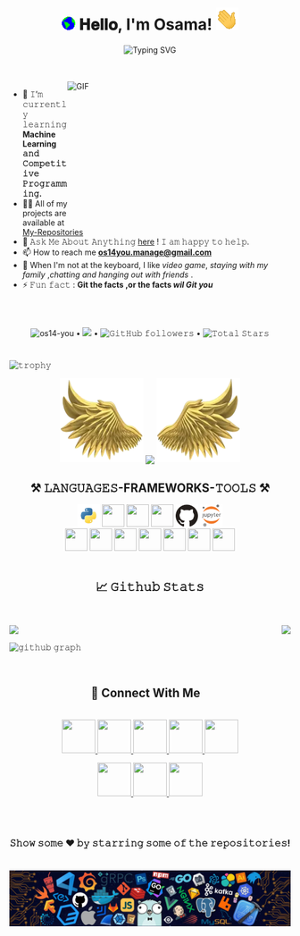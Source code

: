 <h1 align="center">
  <img src="GIF/Earth.gif" width="24px"/>
  𝐇𝐞𝐥𝐥𝐨, I'm Osama!
  <img src="GIF/Hi.gif" width="40px" />
</h1>
<p align="center">
<a><img src="https://readme-typing-svg.herokuapp.com?font=Fira+Code&weight=500&size=24&pause=2000&color=39F750&center=true&vCenter=true&multiline=true&random=false&width=800&height=100&lines=Welcome+to+my+GitHub+profile;I'm+a+passionate+AI+student++in+KFS++university" alt="Typing SVG" /></a>
</p>
<br/>
<br/>


<img align="right" height="250" width="400" alt="GIF" src="https://external-content.duckduckgo.com/iu/?u=https%3A%2F%2Fampron.eu%2Fwp-content%2Fuploads%2F2019%2F01%2Fcode-developer.gif&f=1&nofb=1&ipt=5c490c18a0f67432bb29a799b63e133d1be5f0a0e80d0205e0b6a15b426b6a8e&ipo=images"/>


- 🌱 𝙸’𝚖 𝚌𝚞𝚛𝚛𝚎𝚗𝚝𝚕𝚢 𝚕𝚎𝚊𝚛𝚗𝚒𝚗𝚐 **Machine Learning 𝚊𝚗𝚍 𝙲𝚘𝚖𝚙𝚎𝚝𝚒𝚝𝚒𝚟𝚎 𝙿𝚛𝚘𝚐𝚛𝚊𝚖𝚖𝚒𝚗𝚐.**
- 👨‍💻 All of my projects are available at [My-Repositories](https://github.com/os14-you?tab=repositories)
- 💬 𝙰𝚜𝚔 𝙼𝚎 𝙰𝚋𝚘𝚞𝚝 𝙰𝚗𝚢𝚝𝚑𝚒𝚗𝚐 [here](https://t.me/os14you) ! 𝙸 𝚊𝚖 𝚑𝚊𝚙𝚙𝚢 𝚝𝚘 𝚑𝚎𝚕𝚙.
- 📫 How to reach me **os14you.manage@gmail.com**
- 👀 When I'm not at the keyboard, I like *video game*, *staying with my family* ,*chatting and hanging out with friends* .
- ⚡ 𝙵𝚞𝚗 𝚏𝚊𝚌𝚝 : **Git the facts ,or the facts *wil Git you***

<br/>
<br/>

<p align="center">
  <img src="https://komarev.com/ghpvc/?username=os14-you&label=Profile%20views&color=0e75b6&style=flat" alt="os14-you" /> •   
  <a href="https://user-badge.committers.top/egypt/os14-you"><img src="https://user-badge.committers.top/egypt/os14-you.svg"/></a> •
  <img alt="𝙶𝚒𝚝𝙷𝚞𝚋 𝚏𝚘𝚕𝚕𝚘𝚠𝚎𝚛𝚜" src="https://img.shields.io/github/followers/os14-you"/> •
  <img src="https://img.shields.io/github/stars/os14-you?label=Stars" alt="𝚃𝚘𝚝𝚊𝚕 𝚂𝚝𝚊𝚛𝚜"/> 
</p>

#

![𝚝𝚛𝚘𝚙𝚑𝚢](https://github-profile-trophy.vercel.app/?username=os14-you&column=10&margin-w=10&margin-h=10&no-bg=true&no-frame=true&theme=juicyfresh)

<p align="center">
  <img height="150" width="150" src="WEBP/left.webp"/>
  <img align="center" src="https://github-readme-streak-stats.herokuapp.com/?user=os14-you&theme=dark&hide_border=true"/>
  <img height="150" width="150" src="WEBP/right.webp"/>
</p>



<h2 align="center">⚒️ 𝙻𝙰𝙽𝙶𝚄𝙰𝙶𝙴𝚂-FRAMEWORKS-𝚃𝙾𝙾𝙻𝚂 ⚒️</h2>

<div align="center">
<code><img height="40" width="40" src="https://raw.githubusercontent.com/github/explore/80688e429a7d4ef2fca1e82350fe8e3517d3494d/topics/python/python.png"/></code>
<code><img height="40" width="40" src="https://www.naveedashfaq.me/img/c++.png"/></code>
<code><img height="40" width="40" src="https://cdn.iconscout.com/icon/free/png-512/c-programming-569564.png"/></code>
<code><img height="40" width="40" src="https://upload.wikimedia.org/wikipedia/commons/thumb/3/3f/Git_icon.svg/1024px-Git_icon.svg.png"/></code>
<code><img height="40" width="40" src="https://raw.githubusercontent.com/github/explore/80688e429a7d4ef2fca1e82350fe8e3517d3494d/topics/github-api/github-api.png"/></code>
<code><img height="40" width="40" src="https://raw.githubusercontent.com/github/explore/80688e429a7d4ef2fca1e82350fe8e3517d3494d/topics/jupyter-notebook/jupyter-notebook.png"/></code>
<br/>
<code><img height="40" width="40" src="https://img.icons8.com/?size=96&id=Of4lZV2lwBQI&format=png"/></code>
<code><img height="40" width="40" src="https://img.icons8.com/?size=96&id=xSkewUSqtErH&format=png"/></code>
<code><img height="40" width="40" src="https://img.icons8.com/?size=96&id=aR9CXyMagKIS&format=png"/></code>
<code><img height="40" width="40" src="https://cdn-icons-png.flaticon.com/128/5968/5968313.png"/></code>
<code><img height="40" width="40" src="https://img.icons8.com/?size=160&id=8rKdRqZFLurS&format=png"/></code>
<code><img height="40" width="40" src="https://img.icons8.com/?size=96&id=DakakaPez2uy&format=png"/></code>
<code><img height="40" width="40" src="https://img.icons8.com/?size=96&id=9OGIyU8hrxW5&format=png"/></code>
</div>

<br/>
<h2 align="center">📈 𝙶𝚒𝚝𝚑𝚞𝚋 𝚂𝚝𝚊𝚝𝚜 </h2>
 
<br/>

<p align="center">
    <img align="left" src="https://github-readme-stats.vercel.app/api?username=os14-you&show_icons=true&hide_border=true&title_color=94b4a4&amp&icon_color=FFFFFF&amp&text_color=FFFFFF&amp&bg_color=000000&count_private=true&include_all_commits=true"/>
    <img align="right" height="115px" src="https://github-readme-stats.vercel.app/api/top-langs/?username=os14-you&text_color=FFFFFF&bg_color=000000&title_color=94b4a4&langs_count=15&layout=compact&hide_border=true" />
</p>
<br/>

![𝚐𝚒𝚝𝚑𝚞𝚋 𝚐𝚛𝚊𝚙𝚑](https://github-readme-activity-graph.vercel.app/graph?username=os14-you&theme=react-dark&hide_border=true&area=true)

<br/>


<h2 align ="center">
  📠 Connect With Me
</h1>

<p align="center">
  <br>
  <a href="https://www.linkedin.com/in/os14you/" target="_blank">
    <code><img height="60" width="60" src="https://img.icons8.com/?size=96&id=xuvGCOXi8Wyg&format=png"/></code>
  </a>
  <a href="https://www.facebook.com/os14u/" target="_blank">
    <code><img  height="60" width="60" src="https://img.icons8.com/?size=96&id=uLWV5A9vXIPu&format=png"/></code>
  </a>
  <a href="https://www.instagram.com/os14you/" target="_blank">
    <code><img height="60" width="60" src="https://img.icons8.com/?size=96&id=Xy10Jcu1L2Su&format=png"/></code>
  </a>
  <a href="https://twitter.com/os14you" target="_blank">
    <code><img height="60" width="60" src="https://img.icons8.com/?size=96&id=ZNMifeqJbPRv&format=png"/></code>
  </a>
 <a href="https://linktr.ee/os14you" target="_blank">
    <code><img height="60" width="60" src="https://img.icons8.com/?size=96&id=9DOe33RY87VM&format=png"/></code>
  </a>

<p align="center">
  <a href="https://www.hackerrank.com/profile/os14you_edu" target="_blank">
    <code><img height="60" width="60" src="https://img.icons8.com/?size=160&id=mT2bzIQRdfpR&format=png"/></code>
  </a>

  <a href="http://www.codeforces.com/profile/JayantGoel001" target="_blank">
    <code><img height="60" width="60" src="https://img.icons8.com/?size=160&id=YSy0lU4Y0X4z&format=png"/></code>
  </a>

 <a href="https://www.kaggle.com/os14you" target="_blank">
    <code><img height="60" width="60" src="https://img.icons8.com/?size=160&id=QrYhwpUzAcoy&format=png"/></code>
  </a>

</p>


<br/>
<br/>

<div align="center">

### 𝚂𝚑𝚘𝚠 𝚜𝚘𝚖𝚎 ❤️ 𝚋𝚢 𝚜𝚝𝚊𝚛𝚛𝚒𝚗𝚐 𝚜𝚘𝚖𝚎 𝚘𝚏 𝚝𝚑𝚎 𝚛𝚎𝚙𝚘𝚜𝚒𝚝𝚘𝚛𝚒𝚎𝚜!

</div>

#

![footer](WEBP/footer.webp)
